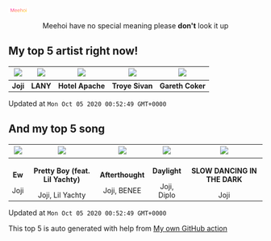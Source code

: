 [![Meehoi Logo](https://github.com/beam41/beam41/raw/master/mh.svg)](http://my.meehoi.me/)
<p align="center">Meehoi have no special meaning please <b>don't</b> look it up</p>

## My top 5 artist right now!
<!-- table start -->
|<img src="https://i.scdn.co/image/50c504c91a2ccd2b5f39837e6261463267b858a2">|<img src="https://i.scdn.co/image/e01b533f7d220c35549f13a32b3fc6a77f965280">|<img src="https://i.scdn.co/image/cc999d89e7d03c47d4c99dacb58166fc6063fe65">|<img src="https://i.scdn.co/image/01055eb987b2124d44e05c313f040cb372a71f92">|<img src="https://i.scdn.co/image/01d9ba02ae7ec5ae008124dcc5eae37283ba4c78">|
| :---: | :---: | :---: | :---: | :---: |
|<b>Joji</b>|<b>LANY</b>|<b>Hotel Apache</b>|<b>Troye Sivan</b>|<b>Gareth Coker</b>|

Updated at `Mon Oct 05 2020 00:52:49 GMT+0000`
<!-- table end -->

## And my top 5 song
<!-- table song start -->
|<img src="https://i.scdn.co/image/ab67616d00001e02282383a07d5db6159cb5daa4">|<img src="https://i.scdn.co/image/ab67616d00001e02282383a07d5db6159cb5daa4">|<img src="https://i.scdn.co/image/ab67616d00001e02282383a07d5db6159cb5daa4">|<img src="https://i.scdn.co/image/ab67616d00001e020e991b59cee17246a5e604d0">|<img src="https://i.scdn.co/image/ab67616d00001e0260ba1d6104d0475c7555a6b2">|
| :---: | :---: | :---: | :---: | :---: |
|<p><b>Ew</b></p> Joji|<p><b>Pretty Boy (feat. Lil Yachty)</b></p> Joji, Lil Yachty|<p><b>Afterthought</b></p> Joji, BENEE|<p><b>Daylight</b></p> Joji, Diplo|<p><b>SLOW DANCING IN THE DARK</b></p> Joji|

Updated at `Mon Oct 05 2020 00:52:49 GMT+0000`
<!-- table song end -->

This top 5 is auto generated with help from [My own GitHub action](https://github.com/beam41/spotify-listening)